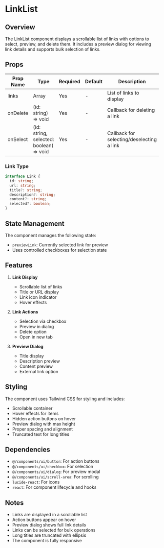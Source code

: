 # LinkList

## Overview
The LinkList component displays a scrollable list of links with options to select, preview, and delete them. It includes a preview dialog for viewing link details and supports bulk selection of links.

## Props
| Prop Name | Type | Required | Default | Description |
|-----------|------|----------|---------|-------------|
| links | Array<Link> | Yes | - | List of links to display |
| onDelete | (id: string) => void | Yes | - | Callback for deleting a link |
| onSelect | (id: string, selected: boolean) => void | Yes | - | Callback for selecting/deselecting a link |

### Link Type
```typescript
interface Link {
  id: string;
  url: string;
  title?: string;
  description?: string;
  content?: string;
  selected?: boolean;
}
```

## State Management
The component manages the following state:
- `previewLink`: Currently selected link for preview
- Uses controlled checkboxes for selection state

## Features
1. **Link Display**
   - Scrollable list of links
   - Title or URL display
   - Link icon indicator
   - Hover effects

2. **Link Actions**
   - Selection via checkbox
   - Preview in dialog
   - Delete option
   - Open in new tab

3. **Preview Dialog**
   - Title display
   - Description preview
   - Content preview
   - External link option

## Styling
The component uses Tailwind CSS for styling and includes:
- Scrollable container
- Hover effects for items
- Hidden action buttons on hover
- Preview dialog with max height
- Proper spacing and alignment
- Truncated text for long titles

## Dependencies
- `@/components/ui/button`: For action buttons
- `@/components/ui/checkbox`: For selection
- `@/components/ui/dialog`: For preview modal
- `@/components/ui/scroll-area`: For scrolling
- `lucide-react`: For icons
- `react`: For component lifecycle and hooks

## Notes
- Links are displayed in a scrollable list
- Action buttons appear on hover
- Preview dialog shows full link details
- Links can be selected for bulk operations
- Long titles are truncated with ellipsis
- The component is fully responsive 